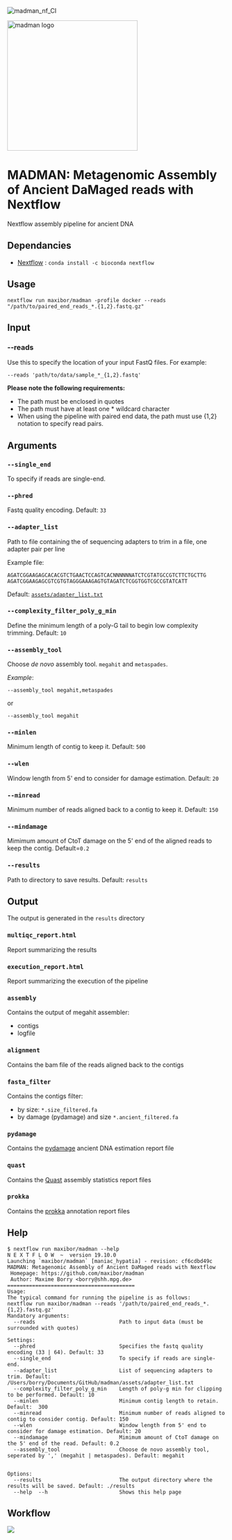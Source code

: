![madman_nf_CI](https://github.com/maxibor/madman/workflows/madman_nf_CI/badge.svg)

<img src="assets/logo/madman_logo.png" alt="madman logo" width="300"/>


# MADMAN: **M**etagenomic **A**ssembly of **A**ncient **D**a**M**aged reads with **N**extflow

Nextflow assembly pipeline for ancient DNA

## Dependancies

- [Nextflow](https://www.nextflow.io/) : `conda install -c bioconda nextflow`

## Usage

```
nextflow run maxibor/madman -profile docker --reads "/path/to/paired_end_reads_*.{1,2}.fastq.gz"
```

## Input

### --reads

Use this to specify the location of your input FastQ files. For example:

`--reads 'path/to/data/sample_*_{1,2}.fastq'`

**Please note the following requirements:**

- The path must be enclosed in quotes
- The path must have at least one * wildcard character
- When using the pipeline with paired end data, the path must use {1,2} notation to specify read pairs.

## Arguments


### `--single_end`

To specify if reads are single-end.

### `--phred`

Fastq quality encoding. Default: `33`

### `--adapter_list`

Path to file containing the of sequencing adapters to trim in a file, one adapter pair per line

Example file:

```
AGATCGGAAGAGCACACGTCTGAACTCCAGTCACNNNNNNATCTCGTATGCCGTCTTCTGCTTG    AGATCGGAAGAGCGTCGTGTAGGGAAAGAGTGTAGATCTCGGTGGTCGCCGTATCATT
```

Default: [`assets/adapter_list.txt`](assets/adapter_list.txt)


### `--complexity_filter_poly_g_min`

Define the minimum length of a poly-G tail to begin low complexity trimming. Default: `10`

### `--assembly_tool`

Choose *de novo* assembly tool. `megahit` and `metaspades`.

*Example*:

```
--assembly_tool megahit,metaspades
```
or 
```
--assembly_tool megahit
```

### `--minlen`

Minimum length of contig to keep it. Default: `500`

### `--wlen`

Window length from 5' end to consider for damage estimation. Default: `20`

### `--minread`

Minimum number of reads aligned back to a contig to keep it. Default: `150`

### `--mindamage`

 Mimimum amount of CtoT damage on the 5' end of the aligned reads to keep the contig. Default=`0.2`

### `--results`

Path to directory to save results. Default: `results`

## Output

The output is generated in the `results` directory

### `multiqc_report.html`

Report summarizing the results

### `execution_report.html`

Report summarizing the execution of the pipeline

### `assembly`

Contains the output of megahit assembler:

- contigs
- logfile

### `alignment`

Contains the bam file of the reads aligned back to the contigs

### `fasta_filter`

Contains the contigs filter:

- by size: `*.size_filtered.fa`
- by damage (pydamage) and size `*.ancient_filtered.fa`

### `pydamage`

Contains the [pydamage](https://github.com/maxibor/pydamage) ancient DNA estimation report file

### `quast`

Contains the [Quast](https://github.com/ablab/quast) assembly statistics report files

### `prokka`

Contains the [prokka](https://github.com/tseemann/prokka) annotation report files


## Help

```
$ nextflow run maxibor/madman --help
N E X T F L O W  ~  version 19.10.0
Launching `maxibor/madman` [maniac_hypatia] - revision: cf6cdbd49c
MADMAN: Metagenomic Assembly of Ancient DaMaged reads with Nextflow
 Homepage: https://github.com/maxibor/madman
 Author: Maxime Borry <borry@shh.mpg.de>
=========================================
Usage:
The typical command for running the pipeline is as follows:
nextflow run maxibor/madman --reads '/path/to/paired_end_reads_*.{1,2}.fastq.gz'
Mandatory arguments:
  --reads                           Path to input data (must be surrounded with quotes)

Settings:
  --phred                           Specifies the fastq quality encoding (33 | 64). Default: 33
  --single_end                      To specify if reads are single-end.
  --adapter_list                    List of sequencing adapters to trim. Default: /Users/borry/Documents/GitHub/madman/assets/adapter_list.txt
  --complexity_filter_poly_g_min    Length of poly-g min for clipping to be performed. Default: 10
  --minlen                          Minimum contig length to retain. Default:  300
  --minread                         Minimum number of reads aligned to contig to consider contig. Default: 150
  --wlen                            Window length from 5' end to consider for damage estimation. Default: 20
  --mindamage                       Mimimum amount of CtoT damage on the 5' end of the read. Default: 0.2
  --assembly_tool                   Choose de novo assembly tool, seperated by ',' (megahit | metaspades). Default: megahit


Options:
  --results                         The output directory where the results will be saved. Default: ./results
  --help  --h                       Shows this help page
```

## Workflow

![](assets/misc/dag.png)